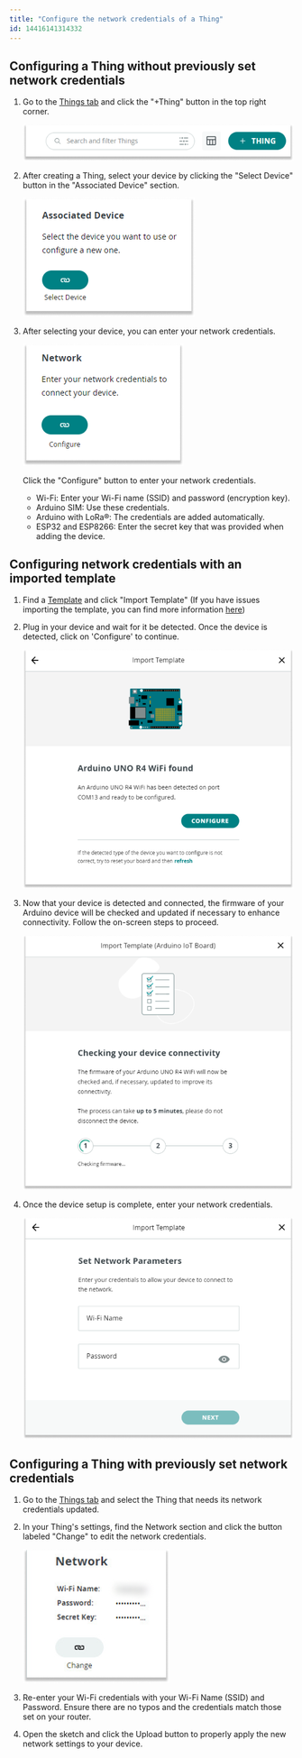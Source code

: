 ```yaml
---
title: "Configure the network credentials of a Thing"
id: 14416141314332
---
```


## Configuring a Thing without previously set network credentials

1. Go to the [Things tab](https://app.arduino.cc/things) and click the "+Thing" button in the top right corner.

    ![Thing button in the top right corner](img/thing_button.png)

1. After creating a Thing, select your device by clicking the "Select Device" button in the "Associated Device" section.

    ![associated device section with select device button](img/associated_device.png)

1. After selecting your device, you can enter your network credentials.

    ![network credential section with configure button](img/Network_add.png)

    Click the "Configure" button to enter your network credentials.

    - Wi-Fi: Enter your Wi-Fi name (SSID) and password (encryption key).
    - Arduino SIM: Use these credentials.
    - Arduino with LoRa®: The credentials are added automatically.
    - ESP32 and ESP8266: Enter the secret key that was provided when adding the device.

## Configuring network credentials with an imported template

1. Find a [Template](https://app.arduino.cc/templates) and click "Import Template" (If you have issues importing the template, you can find more information [here](https://support.arduino.cc/hc/en-us/articles/4408887422994-If-you-can-t-import-a-template-in-Arduino-Cloud))

1. Plug in your device and wait for it be detected. Once the device is detected, click on 'Configure' to continue.

    ![Dialog box displaying that the device was found](img/Device_found.png)

1. Now that your device is detected and connected, the firmware of your Arduino device will be checked and updated if necessary to enhance connectivity. Follow the on-screen steps to proceed.

    ![Dialog box displaying firmware updates](img/Checking_device_connectivity.png)

1. Once the device setup is complete, enter your network credentials.

    ![Dialog box for entering network credentials](img/Set_network_parameters.png)

## Configuring a Thing with previously set network credentials

1. Go to the [Things tab](https://app.arduino.cc/things) and select the Thing that needs its network credentials updated.

1. In your Thing's settings, find the Network section and click the button labeled "Change" to edit the network credentials.

    ![network credential information and a button labeled change ](img/Network_change.png)

1. Re-enter your Wi-Fi credentials with your Wi-Fi Name (SSID) and Password. Ensure there are no typos and the credentials match those set on your router.

1. Open the sketch and click the Upload button to properly apply the new network settings to your device.
